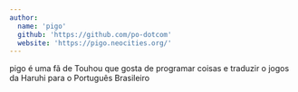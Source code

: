 ```yaml
---
author:
  name: 'pigo'
  github: 'https://github.com/po-dotcom'
  website: 'https://pigo.neocities.org/'
---
```


pigo é uma fã de Touhou que gosta de programar coisas e traduzir o jogos da Haruhi para o Português Brasileiro
